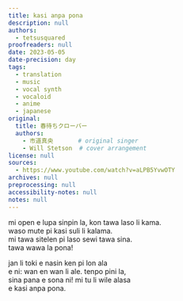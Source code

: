 ```yaml
---
title: kasi anpa pona
description: null
authors:
  - tetsusquared
proofreaders: null
date: 2023-05-05
date-precision: day
tags:
  - translation
  - music
  - vocal synth
  - vocaloid
  - anime
  - japanese
original:
  title: 春待ちクローバー
  authors:
    - 市道真央       # original singer
    - Will Stetson  # cover arrangement
license: null
sources:
  - https://www.youtube.com/watch?v=aLPB5YvwOTY
archives: null
preprocessing: null
accessibility-notes: null
notes: null
---
```


mi open e lupa sinpin la, kon tawa laso li kama.  \
waso mute pi kasi suli li kalama.  \
mi tawa sitelen pi laso sewi tawa sina.  \
tawa wawa la pona!

jan li toki e nasin ken pi lon ala  \
e ni: wan en wan li ale. tenpo pini la,  \
sina pana e sona ni! mi tu li wile alasa  \
e kasi anpa pona.
